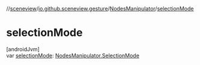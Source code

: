 //[sceneview](../../../index.md)/[io.github.sceneview.gesture](../index.md)/[NodesManipulator](index.md)/[selectionMode](selection-mode.md)

# selectionMode

[androidJvm]\
var [selectionMode](selection-mode.md): [NodesManipulator.SelectionMode](-selection-mode/index.md)
